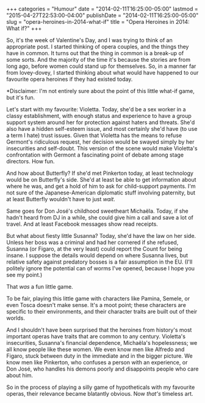 +++
categories = "Humour"
date = "2014-02-11T16:25:00-05:00"
lastmod = "2015-04-27T22:53:00-04:00"
publishDate = "2014-02-11T16:25:00-05:00"
slug = "opera-heroines-in-2014-what-if"
title = "Opera Heroines in 2014: What if?"
+++

So, it's the week of Valentine's Day, and I was trying to think of an appropriate post. I started thinking of opera couples, and the things they have in common. It turns out that the thing in common is a break-up of some sorts. And the majority of the time it's because the stories are from long ago, before women could stand up for themselves. So, in a manner far from lovey-dovey, I started thinking about what would have happened to our favourite opera heroines if they had existed today.

*Disclaimer: I'm not entirely sure about the point of this little what-if game, but it's fun.

Let's start with my favourite: Violetta. Today, she'd be a sex worker in a classy establishment, with enough status and experience to have a group support system around her for protection against haters and threats. She'd also have a hidden self-esteem issue, and most certainly she'd have (to use a term I hate) trust issues. Given that Violetta has the means to refuse Germont's ridiculous request, her decision would be swayed simply by her insecurities and self-doubt. This version of the scene would make Violetta's confrontation with Germont a fascinating point of debate among stage directors. How fun.

And how about Butterfly? If she'd met Pinkerton today, at least technology would be on Butterfly's side. She'd at least be able to get information about where he was, and get a hold of him to ask for child-support payments. I'm not sure of the Japanese-American diplomatic stuff involving paternity, but at least Butterfly wouldn't have to just _wait_.

Same goes for Don José's childhood sweetheart Michaëla. Today, if she hadn't heard from DJ in a while, she could give him a call and save a lot of travel. And at least Facebook messages show read receipts.

But what about fiesty little Susanna? Today, she'd have the law on her side. Unless her boss was a criminal and had her cornered if she refused, Susanna (or Figaro, at the very least) could report the Count for being insane. I suppose the details would depend on where Susanna lives, but relative safety against predatory bosses is a fair assumption in the EU. (I'll politely ignore the potential can of worms I've opened, because I hope you see my point.)

That _was_ a fun little game.

To be fair, playing this little game with characters like Pamina, Semele, or even Tosca doesn't make sense. It's a moot point; these characters are specific to their environments, and their character traits are built out of their worlds.

And I shouldn't have been surprised that the heroines from history's most important operas have traits that are common to any century. Violetta's insecurities, Susanna's financial dependence, Michaëla's hopelessness; we all know people like these women. We even know men like Alfredo and Figaro, stuck between duty in the immediate and in the bigger picture. We know men like Pinkerton, who confuses a person with an experience, or Don José, who handles his demons poorly and disappoints people who care about him.

So in the process of playing a silly game of hypotheticals with my favourite operas, their relevance became blatantly obvious. Now _that's_ timeless art.
